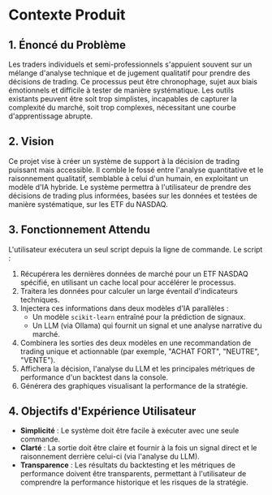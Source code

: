 # Contexte Produit

## 1. Énoncé du Problème
Les traders individuels et semi-professionnels s'appuient souvent sur un mélange d'analyse technique et de jugement qualitatif pour prendre des décisions de trading. Ce processus peut être chronophage, sujet aux biais émotionnels et difficile à tester de manière systématique. Les outils existants peuvent être soit trop simplistes, incapables de capturer la complexité du marché, soit trop complexes, nécessitant une courbe d'apprentissage abrupte.

## 2. Vision
Ce projet vise à créer un système de support à la décision de trading puissant mais accessible. Il comble le fossé entre l'analyse quantitative et le raisonnement qualitatif, semblable à celui d'un humain, en exploitant un modèle d'IA hybride. Le système permettra à l'utilisateur de prendre des décisions de trading plus informées, basées sur les données et testées de manière systématique, sur les ETF du NASDAQ.

## 3. Fonctionnement Attendu
L'utilisateur exécutera un seul script depuis la ligne de commande. Le script :
1. Récupérera les dernières données de marché pour un ETF NASDAQ spécifié, en utilisant un cache local pour accélérer le processus.
2. Traitera les données pour calculer un large éventail d'indicateurs techniques.
3. Injectera ces informations dans deux modèles d'IA parallèles :
    - Un modèle `scikit-learn` entraîné pour la prédiction de signaux.
    - Un LLM (via Ollama) qui fournit un signal et une analyse narrative du marché.
4. Combinera les sorties des deux modèles en une recommandation de trading unique et actionnable (par exemple, "ACHAT FORT", "NEUTRE", "VENTE").
5. Affichera la décision, l'analyse du LLM et les principales métriques de performance d'un backtest dans la console.
6. Générera des graphiques visualisant la performance de la stratégie.

## 4. Objectifs d'Expérience Utilisateur
- **Simplicité** : Le système doit être facile à exécuter avec une seule commande.
- **Clarté** : La sortie doit être claire et fournir à la fois un signal direct et le raisonnement derrière celui-ci (via l'analyse du LLM).
- **Transparence** : Les résultats du backtesting et les métriques de performance doivent être transparents, permettant à l'utilisateur de comprendre la performance historique et les risques de la stratégie.
